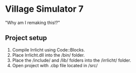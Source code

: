 Village Simulator 7
===
"Why am I remaking this!?"

Project setup
---
1. Compile Irrlicht using Code::Blocks.
2. Place Irrlicht.dll into the /bin/ folder.
3. Place the /include/ and /lib/ folders into the /irrlicht/ folder.
4. Open project with .cbp file located in /src/


